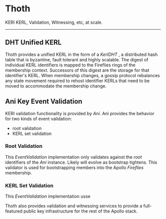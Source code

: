 # Thoth

KERI KERL, Validation, Witnessing, etc, at scale.

---

## DHT Unified KERL

Thoth provides a unified KERL in the form of a _KerlDHT_ , a distributed hash table that is byzantine, fault tolerant
and
highly scalable. The digest of individual KERL identifiers is mapped to the Fireflies rings of the membership context.
Successors of this digest are the storage for that identifier's KERL. When membership changes, a gossip protocol
rebalances any state movement required to rehost identifier KERLs that need to be moved to accommodate the membership
change.

## Ani Key Event Validation

KERI validation functionality is provided by *Ani*. Ani provides the behavior for two kinds of event validation:

* root validation
* KERL set validation

### Root Validation

This *EventValidation* implementation only validates against the *root* identifiers of the *Ani* instance. Likely will
evolve as bootstrap tightens. This validator is used for bootstrapping members into the Apollo *Fireflies* membership.

### KERL Set Validation

This *EventValidation* implementation usse

Thoth also provides validation and witnessing services to provide a full-featured public key infrastructure for the rest
of the Apollo stack.
